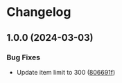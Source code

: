 # Changelog

## 1.0.0 (2024-03-03)


### Bug Fixes

* Update item limit to 300 ([806691f](https://github.com/koki-develop/dynamodb-ui/commit/806691f4e74894fe57960226851ef92d4d45bdb9))
